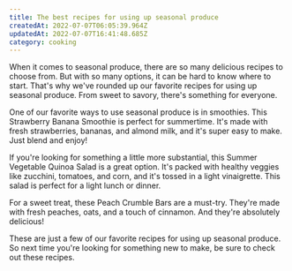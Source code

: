 ```yaml
---
title: The best recipes for using up seasonal produce
createdAt: 2022-07-07T06:05:39.964Z
updatedAt: 2022-07-07T16:41:48.685Z
category: cooking
---
```


When it comes to seasonal produce, there are so many delicious recipes to choose from. But with so many options, it can be hard to know where to start. That's why we've rounded up our favorite recipes for using up seasonal produce. From sweet to savory, there's something for everyone.

One of our favorite ways to use seasonal produce is in smoothies. This Strawberry Banana Smoothie is perfect for summertime. It's made with fresh strawberries, bananas, and almond milk, and it's super easy to make. Just blend and enjoy!

If you're looking for something a little more substantial, this Summer Vegetable Quinoa Salad is a great option. It's packed with healthy veggies like zucchini, tomatoes, and corn, and it's tossed in a light vinaigrette. This salad is perfect for a light lunch or dinner.

For a sweet treat, these Peach Crumble Bars are a must-try. They're made with fresh peaches, oats, and a touch of cinnamon. And they're absolutely delicious!

These are just a few of our favorite recipes for using up seasonal produce. So next time you're looking for something new to make, be sure to check out these recipes.
